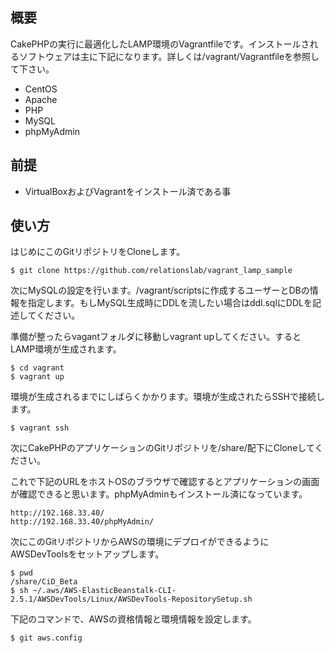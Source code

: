 概要
----

CakePHPの実行に最適化したLAMP環境のVagrantfileです。インストールされるソフトウェアは主に下記になります。詳しくは/vagrant/Vagrantfileを参照して下さい。

* CentOS
* Apache
* PHP
* MySQL
* phpMyAdmin

前提
----

* VirtualBoxおよびVagrantをインストール済である事

使い方
----

はじめにこのGitリポジトリをCloneします。

```
$ git clone https://github.com/relationslab/vagrant_lamp_sample
```

次にMySQLの設定を行います。/vagrant/scriptsに作成するユーザーとDBの情報を指定します。もしMySQL生成時にDDLを流したい場合はddl.sqlにDDLを記述してください。

準備が整ったらvagantフォルダに移動しvagrant upしてください。するとLAMP環境が生成されます。

```
$ cd vagrant
$ vagrant up
```

環境が生成されるまでにしばらくかかります。環境が生成されたらSSHで接続します。

```
$ vagrant ssh
```

次にCakePHPのアプリケーションのGitリポジトリを/share/配下にCloneしてください。

これで下記のURLをホストOSのブラウザで確認するとアプリケーションの画面が確認できると思います。phpMyAdminもインストール済になっています。

```
http://192.168.33.40/
http://192.168.33.40/phpMyAdmin/
```

次にこのGitリポジトリからAWSの環境にデプロイができるようにAWSDevToolsをセットアップします。

```
$ pwd
/share/CiD_Beta
$ sh ~/.aws/AWS-ElasticBeanstalk-CLI-2.5.1/AWSDevTools/Linux/AWSDevTools-RepositorySetup.sh 
```

下記のコマンドで、AWSの資格情報と環境情報を設定します。

```
$ git aws.config
```


